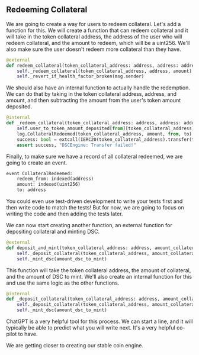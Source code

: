 ## Redeeming Collateral

We are going to create a way for users to redeem collateral. Let's add a function for this. We will create a function that can redeem collateral and it will take in the token collateral address, the address of the user who will redeem collateral, and the amount to redeem, which will be a uint256. We'll also make sure the user doesn't redeem more collateral than they have.

```python
@external
def redeem_collateral(token_collateral_address: address, address: address, amount: uint256):
    self._redeem_collateral(token_collateral_address, address, amount)
    self._revert_if_health_factor_broken(msg.sender)
```

We should also have an internal function to actually handle the redemption. We can do that by taking in the token collateral address, address, and amount, and then subtracting the amount from the user's token amount deposited. 

```python
@internal
def _redeem_collateral(token_collateral_address: address, address: address, amount: uint256):
    self.user_to_token_amount_deposited[from][token_collateral_address] -= amount
    log.CollateralRedeemed(token_collateral_address, amount, from, to)
    success: bool = extcall(IERC20(token_collateral_address).transfer(to, amount))
    assert success, "DSCEngine: Transfer failed!"
```

Finally, to make sure we have a record of all collateral redeemed, we are going to create an event.

```python
event CollateralRedeemed:
    redeem_from: indexed(address)
    amount: indexed(uint256)
    to: address
```

You could even use test-driven development to write your tests first and then write code to match the tests! But for now, we are going to focus on writing the code and then adding the tests later.

We can now start creating another function, an external function for depositing collateral and minting DSC. 

```python
@external
def deposit_and_mint(token_collateral_address: address, amount_collateral: uint256, amount_dsc_to_mint: uint256):
    self._deposit_collateral(token_collateral_address, amount_collateral)
    self._mint_dsc(amount_dsc_to_mint)
```

This function will take the token collateral address, the amount of collateral, and the amount of DSC to mint. We'll also create an internal function for this and use the same logic as the other functions. 

```python
@internal
def _deposit_collateral(token_collateral_address: address, amount_collateral: uint256):
    self._deposit_collateral(token_collateral_address, amount_collateral)
    self._mint_dsc(amount_dsc_to_mint)
```

ChatGPT is a very helpful tool for this process. We can start a line, and it will typically be able to predict what you will write next. It's a very helpful co-pilot to have.

We are getting closer to creating our stable coin engine. 
